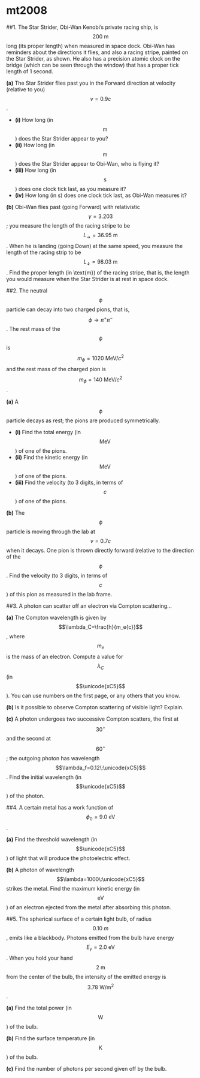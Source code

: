 # mt2008

##1.
The Star Strider, Obi-Wan Kenobi’s private racing ship, is $$200\:\text{m}$$ long (its proper length) when measured in space dock. Obi-Wan has reminders about the directions it flies, and also a racing stripe, painted on the Star Strider, as shown. He also has a precision atomic clock on the bridge (which can be seen through the window) that has a proper tick length of 1 second.

**(a)** The Star Strider flies past you in the Forward direction at velocity (relative to you) $$v=0.9c$$.

- **(i)** How long (in $$\text{m}$$) does the Star Strider appear to you?
- **(ii)** How long (in $$\text{m}$$) does the Star Strider appear to Obi-Wan, who is flying it?
- **(iii)** How long (in $$\text{s}$$) does one clock tick last, as you measure it?
- **(iv)** How long (in s) does one clock tick last, as Obi-Wan measures it?

**(b)** Obi-Wan flies past (going Forward) with relativistic  $$\gamma=3.203$$; you measure the length of the racing stripe to be $$L_{\to}=36.95\:\text{m}$$. When he is landing (going Down) at the same speed, you measure the length of the racing strip to be $$L_{\downarrow}=98.03\:\text{m}$$. Find the proper length (in \text{m}) of the racing stripe, that is, the length you would measure when the Star Strider is at rest in space dock.


##2.
The neutral $$\phi$$ particle can decay into two charged pions, that is, $$\phi\to\pi^+\pi^-$$. The rest mass of the $$\phi$$ is $$m_{\phi}=1020\:\text{MeV}/c^2$$ and the rest mass of the charged pion is $$m_{\phi}=140\:\text{MeV}/c^2$$.

**(a)** A $$\phi$$ particle decays as rest; the pions are produced symmetrically.
 - **(i)** Find the total energy (in $$\text{MeV}$$) of one of the pions.
 - **(ii)** Find the kinetic energy (in $$\text{MeV}$$)  of one of the pions.
 - **(iii)** Find the velocity (to 3 digits, in terms of $$c$$) of one of the pions.

**(b)** The $$\phi$$ particle is moving through the lab at $$v=0.7c$$ when it decays. One pion is thrown directly forward (relative to the direction of the $$\phi$$. Find the velocity (to 3 digits, in terms of $$c$$) of this pion as measured in the lab frame.

##3.
A photon can scatter off an electron via Compton scattering...

**(a)** The Compton wavelength is given by $$\lambda_C=\frac{h}{m_e{c}}$$, where $$m_e$$ is the mass of an electron. Compute a value for $$\lambda_C$$ (in $$\unicode{xC5}$$). You can use numbers on the first page, or any others that you know.

**(b)** Is it possible to observe Compton scattering of visible light? Explain.

**(c)** A photon undergoes two successive Compton scatters, the first at $$30^{\circ}$$ and the second at $$60^{\circ}$$; the outgoing photon has wavelength $$\lambda_f=0.12\:\unicode{xC5}$$. Find the initial wavelength (in $$\unicode{xC5}$$) of the photon.

##4.
A certain metal has a work function of $$\phi_0=9.0\:\text{eV}$$.

**(a)** Find the threshold wavelength (in $$\unicode{xC5}$$) of light that will produce the photoelectric effect.

**(b)** A photon of wavelength $$\lambda=1000\:\unicode{xC5}$$ strikes the metal. Find the maximum kinetic energy (in $$\text{eV}$$) of an electron ejected from the metal after absorbing this photon.

##5.
The spherical surface of a certain light bulb, of radius $$0.10\:m$$, emits like a blackbody. Photons emitted from the bulb have energy $$E_{\gamma}=2.0\:\text{eV}$$. When you hold your hand $$2\:\text{m}$$ from the center of the bulb, the intensity of the emitted energy is $$3.78\:\text{W}/\text{m}^2$$.

**(a)** Find the total power (in $$\text{W}$$) of the bulb.

**(b)** Find the surface temperature (in $$\text{K}$$) of the bulb.

**(c)** Find the number of photons per second given off by the bulb.
